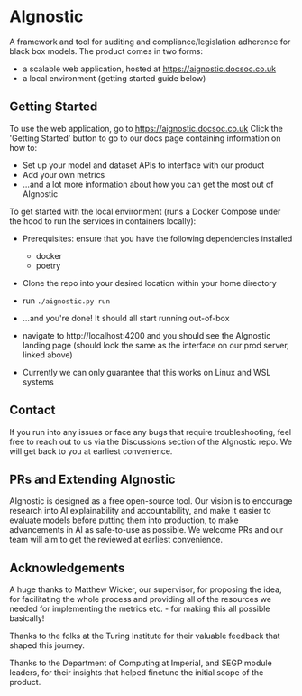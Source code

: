 # AIgnostic

A framework and tool for auditing and compliance/legislation adherence for black box models.
The product comes in two forms:
- a scalable web application, hosted at https://aignostic.docsoc.co.uk
- a local environment (getting started guide below)

## Getting Started
To use the web application, go to https://aignostic.docsoc.co.uk
Click the 'Getting Started' button to go to our docs page containing information on how to:
- Set up your model and dataset APIs to interface with our product
- Add your own metrics
- ...and a lot more information about how you can get the most out of AIgnostic

To get started with the local environment (runs a Docker Compose under the hood to run the services in containers locally):
- Prerequisites: ensure that you have the following dependencies installed
    - docker
    - poetry
- Clone the repo into your desired location within your home directory
- run ```./aignostic.py run```
- ...and you're done! It should all start running out-of-box
- navigate to http://localhost:4200 and you should see the AIgnostic landing page (should look the same as the interface on our prod server, linked above)

- Currently we can only guarantee that this works on Linux and WSL systems

## Contact
If you run into any issues or face any bugs that require troubleshooting, feel free to reach out to us via the Discussions section of the AIgnostic repo. We will get back to you at earliest convenience.

## PRs and Extending AIgnostic
AIgnostic is designed as a free open-source tool. Our vision is to encourage research into AI explainability and accountability, and make it easier to evaluate models before putting them into production, to make advancements in AI as safe-to-use as possible. We welcome PRs and our team will aim to get the reviewed at earliest convenience.


## Acknowledgements
A huge thanks to Matthew Wicker, our supervisor, for proposing the idea, for facilitating the whole process and providing all of the resources we needed for implementing the metrics etc. - for making this all possible basically!

Thanks to the folks at the Turing Institute for their valuable feedback that shaped this journey.

Thanks to the Department of Computing at Imperial, and SEGP module leaders, for their insights that helped finetune the initial scope of the product.
